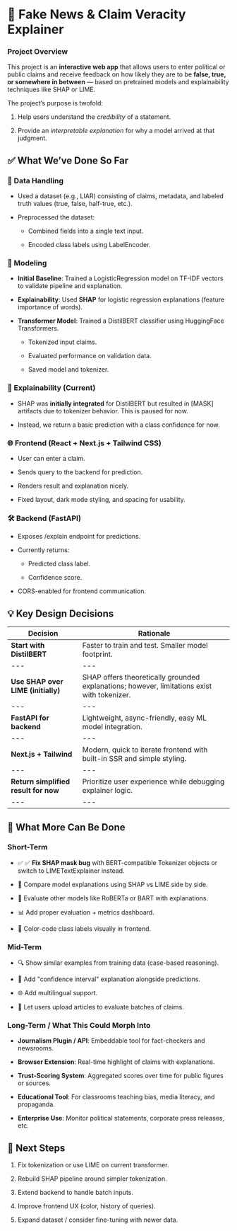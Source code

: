 # **🧠 Fake News & Claim Veracity Explainer**

### **Project Overview**

This project is an **interactive web app** that allows users to enter political or public claims and receive feedback on how likely they are to be **false, true, or somewhere in between** — based on pretrained models and explainability techniques like SHAP or LIME.

The project’s purpose is twofold:

1. Help users understand the _credibility_ of a statement.  

2. Provide an _interpretable explanation_ for why a model arrived at that judgment.  

## **✅ What We’ve Done So Far**

### **🔧 Data Handling**

- Used a dataset (e.g., LIAR) consisting of claims, metadata, and labeled truth values (true, false, half-true, etc.).  

- Preprocessed the dataset:  
  - Combined fields into a single text input.  

  - Encoded class labels using LabelEncoder.  

### **🤖 Modeling**

- **Initial Baseline**: Trained a LogisticRegression model on TF-IDF vectors to validate pipeline and explanation.  

- **Explainability**: Used **SHAP** for logistic regression explanations (feature importance of words).  

- **Transformer Model**: Trained a DistilBERT classifier using HuggingFace Transformers.  
  - Tokenized input claims.  

  - Evaluated performance on validation data.  

  - Saved model and tokenizer.  

### **🧪 Explainability (Current)**

- SHAP was **initially integrated** for DistilBERT but resulted in \[MASK\] artifacts due to tokenizer behavior. This is paused for now.  

- Instead, we return a basic prediction with a class confidence for now.  

### **🌐 Frontend (React + Next.js + Tailwind CSS)**

- User can enter a claim.  

- Sends query to the backend for prediction.  

- Renders result and explanation nicely.  

- Fixed layout, dark mode styling, and spacing for usability.  

### **🛠 Backend (FastAPI)**

- Exposes /explain endpoint for predictions.  

- Currently returns:  
  - Predicted class label.  

  - Confidence score.  

- CORS-enabled for frontend communication.  

## **💡 Key Design Decisions**

| **Decision** | **Rationale** |
| --- | --- |
| **Start with DistilBERT** | Faster to train and test. Smaller model footprint. |
| --- | --- |
| **Use SHAP over LIME (initially)** | SHAP offers theoretically grounded explanations; however, limitations exist with tokenizer. |
| --- | --- |
| **FastAPI for backend** | Lightweight, async-friendly, easy ML model integration. |
| --- | --- |
| **Next.js + Tailwind** | Modern, quick to iterate frontend with built-in SSR and simple styling. |
| --- | --- |
| **Return simplified result for now** | Prioritize user experience while debugging explainer logic. |
| --- | --- |

## **🔭 What More Can Be Done**

### **Short-Term**

- ✅ ✅ **Fix SHAP mask bug** with BERT-compatible Tokenizer objects or switch to LIMETextExplainer instead.  

- 🧪 Compare model explanations using SHAP vs LIME side by side.  

- 🔁 Evaluate other models like RoBERTa or BART with explanations.  

- 📊 Add proper evaluation + metrics dashboard.  

- 🎯 Color-code class labels visually in frontend.  

### **Mid-Term**

- 🔍 Show similar examples from training data (case-based reasoning).  

- 🧠 Add "confidence interval" explanation alongside predictions.  

- 🌐 Add multilingual support.  

- 📄 Let users upload articles to evaluate batches of claims.  

### **Long-Term / What This Could Morph Into**

- **Journalism Plugin / API**: Embeddable tool for fact-checkers and newsrooms.  

- **Browser Extension**: Real-time highlight of claims with explanations.  

- **Trust-Scoring System**: Aggregated scores over time for public figures or sources.  

- **Educational Tool**: For classrooms teaching bias, media literacy, and propaganda.  

- **Enterprise Use**: Monitor political statements, corporate press releases, etc.  

## **📌 Next Steps**

1. Fix tokenization or use LIME on current transformer.  

2. Rebuild SHAP pipeline around simpler tokenization.  

3. Extend backend to handle batch inputs.  

4. Improve frontend UX (color, history of queries).  

5. Expand dataset / consider fine-tuning with newer data.